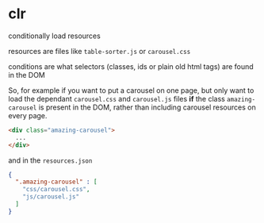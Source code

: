 # clr

conditionally load resources

resources are files like `table-sorter.js` or `carousel.css`

conditions are what selectors (classes, ids or plain old html tags) are found in the DOM


So, for example if you want to put a carousel on one page, but only want to load the dependant `carousel.css` and `carousel.js` files **if** the class `amazing-carousel` is present in the DOM, rather than including carousel resources on every page.

```html
<div class="amazing-carousel">
  ...
</div>
```

and in the `resources.json`

```json
{
  ".amazing-carousel" : [
    "css/carousel.css",
    "js/carousel.js"
  ]
}
```

